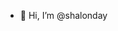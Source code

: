 - 👋 Hi, I’m @shalonday

<!---
shalonday/shalonday is a ✨ special ✨ repository because its `README.md` (this file) appears on your GitHub profile.
You can click the Preview link to take a look at your changes.
--->
